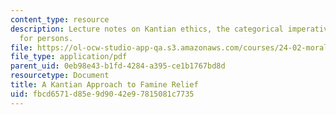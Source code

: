 ```yaml
---
content_type: resource
description: Lecture notes on Kantian ethics, the categorical imperative, and respect
  for persons.
file: https://ol-ocw-studio-app-qa.s3.amazonaws.com/courses/24-02-moral-problems-and-the-good-life-fall-2008/fbcd6571d85e9d9042e97815081c7735_lec_14.pdf
file_type: application/pdf
parent_uid: 0eb98e43-b1fd-4284-a395-ce1b1767bd8d
resourcetype: Document
title: A Kantian Approach to Famine Relief
uid: fbcd6571-d85e-9d90-42e9-7815081c7735
---
```

